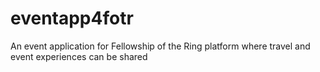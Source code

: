 # eventapp4fotr
An event application for Fellowship of the Ring platform where travel and event experiences can be shared
